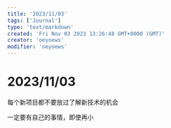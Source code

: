 ```yaml
---
title: '2023/11/03'
tags: ['Journal']
type: 'text/markdown'
created: 'Fri Nov 03 2023 13:26:48 GMT+0000 (GMT)'
creator: 'oeyoews'
modifier: 'oeyoews'
---
```


# 2023/11/03

每个新项目都不要放过了解新技术的机会

一定要有自己的事情，即使再小
